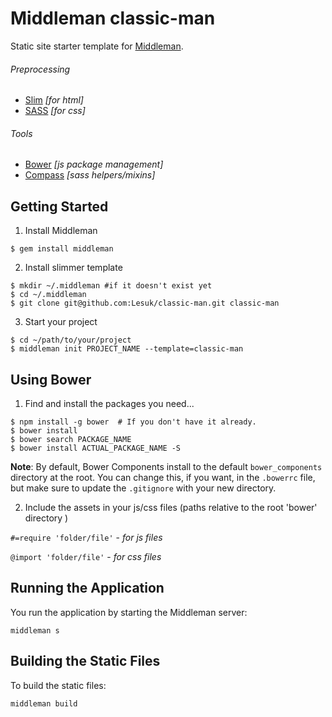 Middleman classic-man
=======

Static site starter template for [Middleman](http://middlemanapp.com/).

###### Preprocessing
- [Slim](http://slim-lang.com) *[for html]*
- [SASS](http://sass-lang.com) *[for css]*

###### Tools
- [Bower](http://bower.io) *[js package management]*
- [Compass](http://compass-style.org) *[sass helpers/mixins]*

## Getting Started

1. Install Middleman

  ```
  $ gem install middleman
  ```

2. Install slimmer template

  ```
  $ mkdir ~/.middleman #if it doesn't exist yet
  $ cd ~/.middleman
  $ git clone git@github.com:Lesuk/classic-man.git classic-man
  ```

3. Start your project

  ```
  $ cd ~/path/to/your/project
  $ middleman init PROJECT_NAME --template=classic-man
  ```

## Using Bower

1. Find and install the packages you need...

  ```
  $ npm install -g bower  # If you don't have it already.
  $ bower install
  $ bower search PACKAGE_NAME
  $ bower install ACTUAL_PACKAGE_NAME -S
  ```

**Note**: By default, Bower Components install to the default `bower_components` directory at the root. You can change this, if you want, in the `.bowerrc` file, but make sure to update the `.gitignore` with your new directory.

2. Include the assets in your js/css files (paths relative to the root 'bower' directory )

  `#=require 'folder/file'` - *for js files*
  
  `@import 'folder/file'` - *for css files*


## Running the Application

You run the application by starting the Middleman server:

```shell
middleman s
```

## Building the Static Files

To build the static files:

```shell
middleman build
```
